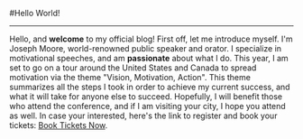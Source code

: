 #Hello World!
_____

Hello, and **welcome** to my official blog! First off, let me introduce myself. I'm Joseph Moore, world-renowned public speaker and orator. I specialize in motivational speeches, and am **passionate** about what I do. This year, I am set to go on a tour around the United States and Canada to spread motivation via the theme "Vision, Motivation, Action". This theme summarizes all the steps I took in order to achieve my current success, and what it will take for anyone else to succeed. Hopefully, I will benefit those who attend the conference, and if I am visiting your city, I hope you attend as well. In case your interested, here's the link to register and book your tickets: [Book Tickets Now](/booking).